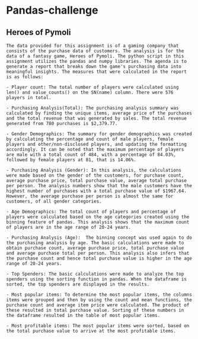 # Pandas-challenge

##   Heroes of Pymoli
	The data provided for this assignment is of a gaming company that consists of the purchase data of customers. The analysis is for the data of a fantasy game, Heroes of Pymoli. The python script in this assignment utilizes the pandas and numpy libraries. The agenda is to generate a report that breaks down the game's purchasing data into meaningful insights. The measures that were calculated in the report is as follows:
	
	- Player count: The total number of players were calculated using len() and value_counts() on the SN(name) column. There were 576 players in total.
	
	- Purchasing Analysis(Total): The purchasing analysis summary was calculated by finding the unique items, average price of the purchases and the total revenue that was generated by sales. The total revenue generated from 780 purchases is $2,379.77.
	
	- Gender Demographics: The summary for gender demographics was created by calculating the percentage and count of male players, female players and other/non-disclosed players, and updating the formatting accordingly. It can be noted that the maximum percentage of players are male with a total count of 484, with a percentage of 84.03%, followed by female players at 81, that is 14.06%. 
	
	- Purchasing Analysis (Gender): In this analysis, the calculations were made based on the gender of the customers, for purchase count, average purchase price, total purchase value, average total purchase per person. The analysis numbers show that the male customers have the highest number of purchases with a total purchase value of $1967.64. However, the average purchase per person is almost the same for customers, of all gender categories.

	- Age Demographics: The total count of players and percentage of players were calculated based on the age categories created using the binning feature of pandas. This analysis shows that the maximum count of players are in the age range of 20-24 years.

	- Purchasing Analysis (Age):  The binning concept was used again to do the purchasing analysis by age. The basic calculations were made to obtain purchase count, average purchase price, total purchase value and average purchase total per person. This analysis also infers that the purchase count and hence total purchase value is higher in the age range of 20-24 years.

	- Top Spenders: The basic calculations were made to analyze the top spenders using the sorting function in pandas. When the dataframe is sorted, the top spenders are displayed in the results. 

	- Most popular items: To determine the most popular items, the columns items were grouped and then by using the count and mean functions, the purchase count and average item price were calculated. The product of these resulted in total purchase value. Sorting of these numbers in the dataframe resulted in the table of most popular items. 

	- Most profitable items: The most popular items were sorted, based on the total purchase value to arrive at the most profitable items. 
 